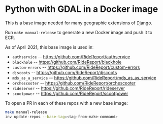Python with GDAL in a Docker image
===

This is a base image needed for many geographic extensions of Django.

Run `make manual-release` to generate a new Docker image and push it to ECR.

As of April 2021, this base image is used in:
 - `authservice` -- https://github.com/RideReport/authservice
 - `blackhole` -- https://github.com/RideReport/blackhole
 - `custom-errors` -- https://github.com/RideReport/custom-errors
 - `djscoots` -- https://github.com/RideReport/djscoots
 - `mds_as_a_service` -- https://github.com/RideReport/mds_as_as_service
 - `orchescooter` -- https://github.com/RideReport/orchescooter
 - `rideserver` -- https://github.com/RideReport/rideserver
 - `scootpower` -- https://github.com/RideReport/scootpower

To open a PR in each of these repos with a new base image:
```bash
make manual-release
inv update-repos --base-tag=<tag-from-make-command>
```
